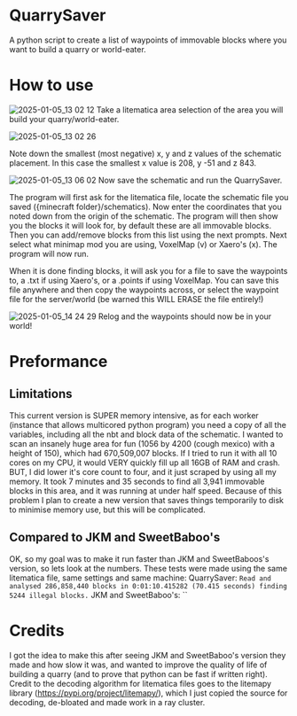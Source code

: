 # QuarrySaver
A python script to create a list of waypoints of immovable blocks where you want to build a quarry or world-eater.

# How to use
![2025-01-05_13 02 12](https://github.com/user-attachments/assets/5cc1d6a8-b7a8-483b-8d40-e52d30437d31)
Take a litematica area selection of the area you will build your quarry/world-eater.

![2025-01-05_13 02 26](https://github.com/user-attachments/assets/781528e5-336b-4c75-aadf-1e2287429b0f) 

Note down the smallest (most negative) x, y and z values of the schematic placement.
In this case the smallest x value is 208, y -51 and z 843.

![2025-01-05_13 06 02](https://github.com/user-attachments/assets/e2e1d250-a4a5-4120-8217-53f026d1cba9)
Now save the schematic and run the QuarrySaver.

The program will first ask for the litematica file, locate the schematic file you saved ({minecraft folder}/schematics).
Now enter the coordinates that you noted down from the origin of the schematic.
The program will then show you the blocks it will look for, by default these are all immovable blocks.
Then you can add/remove blocks from this list using the next prompts.
Next select what minimap mod you are using, VoxelMap (v) or Xaero's (x).
The program will now run.

When it is done finding blocks, it will ask you for a file to save the waypoints to, a .txt if using Xaero's, or a .points if using VoxelMap.
You can save this file anywhere and then copy the waypoints across, or select the waypoint file for the server/world (be warned this WILL ERASE the file entirely!)

![2025-01-05_14 24 29](https://github.com/user-attachments/assets/316e9111-cfc8-409f-b127-c6744486ee93)
Relog and the waypoints should now be in your world!

# Preformance
## Limitations
This current version is SUPER memory intensive, as for each worker (instance that allows multicored python program) you need a copy of all the variables, including all the nbt and block data of the schematic. 
I wanted to scan an insanely huge area for fun (1056 by 4200 (cough mexico) with a height of 150), which had 670,509,007 blocks. If I tried to run it with all 10 cores on my CPU, it would VERY quickly fill up all 16GB of RAM and crash. BUT, I did lower it's core count to four, and it just scraped by using all my memory. It took 7 minutes and 35 seconds to find all 3,941 immovable blocks in this area, and it was running at under half speed.
Because of this problem I plan to create a new version that saves things temporarily to disk to minimise memory use, but this will be complicated.

## Compared to JKM and SweetBaboo's
OK, so my goal was to make it run faster than JKM and SweetBaboos's version, so lets look at the numbers. These tests were made using the same litematica file, same settings and same machine:
QuarrySaver:            `Read and analysed 286,858,440 blocks in 0:01:10.415282 (70.415 seconds) finding 5244 illegal blocks.`
JKM and SweetBaboo's:   ``

# Credits
I got the idea to make this after seeing JKM and SweetBaboo's version they made and how slow it was, and wanted to improve the quality of life of building a quarry (and to prove that python can be fast if written right).
Credit to the decoding algorithm for litematica files goes to the litemapy library (https://pypi.org/project/litemapy/), which I just copied the source for decoding, de-bloated and made work in a ray cluster.
